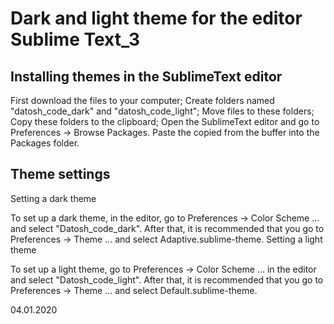 # Dark and light theme for the editor Sublime Text_3

## Installing themes in the SublimeText editor

First download the files to your computer;
Create folders named "datosh_code_dark" and "datosh_code_light";
Move files to these folders;
Сopy these folders to the clipboard;
Open the SublimeText editor and go to Preferences -> Browse Packages.
Paste the copied from the buffer into the Packages folder.

## Theme settings
Setting a dark theme

To set up a dark theme, in the editor, go to Preferences -> Color Scheme ... and select "Datosh_code_dark". After that, it is recommended that you go to Preferences -> Theme ... and select Adaptive.sublime-theme.
Setting a light theme

To set up a light theme, go to Preferences -> Color Scheme ... in the editor and select "Datosh_code_light". After that, it is recommended that you go to Preferences -> Theme ... and select Default.sublime-theme.

04.01.2020
